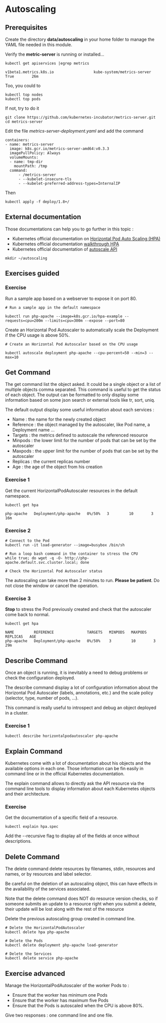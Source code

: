 # Autoscaling

## Prerequisites

Create the directory **data/autoscaling** in your home folder to manage the YAML file needed in this module.

Verify the **metric-server** is running or installed...

```
kubectl get apiservices |egrep metrics

v1beta1.metrics.k8s.io                  kube-system/metrics-server   True        26m
```

Too, you could to
```
kubectl top nodes
kubectl top pods
```

If not, try to do it

```
git clone https://github.com/kubernetes-incubator/metrics-server.git
cd metrics-server
```

Edit the file *metrics-server-deployment.yaml* and add the command

```
containers:
- name: metrics-server
  image: k8s.gcr.io/metrics-server-amd64:v0.3.3
  imagePullPolicy: Always
  volumeMounts:
  - name: tmp-dir
    mountPath: /tmp
  command:
      - /metrics-server
      - --kubelet-insecure-tls
      - --kubelet-preferred-address-types=InternalIP
```

Then

```
kubectl apply -f deploy/1.8+/
```

## External documentation

Those documentations can help you to go further in this topic :
* Kubernetes official documentation on [Horizontal Pod Auto Scaling (HPA)](https://kubernetes.io/docs/tasks/run-application/horizontal-pod-autoscale/)
* Kubernetes official documentation [walkthrough HPA](https://kubernetes.io/docs/tasks/run-application/horizontal-pod-autoscale-walkthrough/)
* Kubernetes official documentation of [autoscale API](https://kubernetes.io/docs/reference/generated/kubectl/kubectl-commands#autoscale)

```
mkdir ~/autoscaling
```

## Exercises guided

### Exercise

Run a sample app based on a webserver to expose it on port 80.

```
# Run a sample app in the default namespace

kubectl run php-apache --image=k8s.gcr.io/hpa-example --requests=cpu=200m --limits=cpu=300m --expose --port=80
```

Create an Horizontal Pod Autoscaler to automatically scale the Deployment if the CPU usage is above 50%.

```
# Create an Horizontal Pod Autoscaler based on the CPU usage

kubectl autoscale deployment php-apache --cpu-percent=50 --min=3 --max=10
```

## Get Command

The get command list the object asked. It could be a single object or a list of multiple objects comma separated. This command is useful to get the status of each object. The output can be formatted to only display some information based on some json search or external tools like tr, sort, uniq.

The default output display some useful information about each services :

* Name : the name for the newly created object
* Reference : the object managed by the autoscaler, like Pod name, a Deployment name ...
* Targets : the metrics defined to autoscale the referenced resource
* Minpods : the lower limit for the number of pods that can be set by the autoscaler
* Maxpods : the upper limit for the number of pods that can be set by the autoscaler
* Replicas : the current replicas number
* Age : the age of the object from his creation

### Exercise 1

Get the current HorizontalPodAutoscaler resources in the default namespace.

```
kubectl get hpa

php-apache   Deployment/php-apache   0%/50%   3         10        3          16m
```

### Exercise 2

```
# Connect to the Pod
kubectl run -it load-generator --image=busybox /bin/sh

# Run a loop bash command in the container to stress the CPU
while true; do wget -q -O- http://php-apache.default.svc.cluster.local; done

# Check the Horizontal Pod Autoscaler status
```

The autoscaling can take more than 2 minutes to run.
**Please be patient**. Do not close the window or cancel the operation.

### Exercise 3

**Stop** to stress the Pod previously created and check that the autoscaler come back to normal.

```
kubectl get hpa

NAME         REFERENCE               TARGETS   MINPODS   MAXPODS   REPLICAS   AGE
php-apache   Deployment/php-apache   0%/50%    3         10        3          29m
```

## Describe Command

Once an object is running, it is inevitably a need to debug problems or check the configuration deployed.

The describe command display a lot of configuration information about the Horizontal Pod Autoscaler (labels, annotations, etc.) and the scale policy (selector, type, number of pods, ...).

This command is really useful to introspect and debug an object deployed in a cluster.

### Exercise 1

```
kubectl describe horizontalpodautoscaler php-apache
```

## Explain Command

Kubernetes come with a lot of documentation about his objects and the available options in each one. Those information can be fin easily in command line or in the official Kubernetes documentation.

The explain command allows to directly ask the API resource via the command line tools to display information about each Kubernetes objects and their architecture.

### Exercise

Get the documentation of a specific field of a resource.

```
kubectl explain hpa.spec
```

Add the --recursive flag to display all of the fields at once without descriptions.

## Delete Command

The delete command delete resources by filenames, stdin, resources and names, or by resources and label selector.

Be careful on the deletion of an autoscaling object, this can have effects in the availability of the services associated.

Note that the delete command does NOT do resource version checks, so if someone submits an update to a resource right when you submit a delete, their update will be lost along with the rest of the resource

Delete the previous autoscaling group created in command line.

```
# Delete the HorizontalPodAutoscaler
kubectl delete hpa php-apache

# Delete the Pods
kubectl delete deployment php-apache load-generator

# Delete the Services
kubectl delete service php-apache
```

## Exercise advanced

Manage the HorizontalPodAutoscaler of the worker Pods to :
* Ensure that the worker has minimum one Pods
* Ensure that the worker has maximum five Pods
* Ensure that the Pods is autoscaled when the CPU is above 80%.

Give two responses : one command line and one file.
